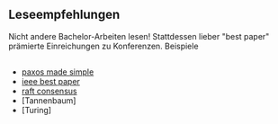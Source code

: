 ## Leseempfehlungen


Nicht andere Bachelor-Arbeiten lesen!
Stattdessen lieber "best paper" prämierte Einreichungen zu Konferenzen.
Beispiele


##

* [paxos made simple](https://lamport.azurewebsites.net/pubs/paxos-simple.pdf)
* [ieee best paper](http://icc2016.ieee-icc.org/content/best-paper-awards)
* [raft consensus](https://raft.github.io/raft.pdf)
* [Tannenbaum]
* [Turing]
